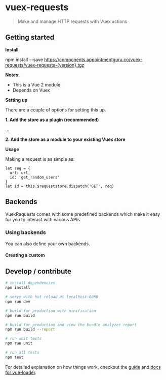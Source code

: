 # vuex-requests

> Make and manage HTTP requests with Vuex actions

## Getting started

**Install**

npm install --save https://components.appointmentguru.co/vuex-requests/vuex-requests-{version}.tgz

**Notes:**

* This is a Vue 2 module
* Depends on Vuex

**Setting up**

There are a couple of options for setting this up.

**1. Add the store as a plugin (recommended)**

...

**2. Add the store as a module to your existing Vuex store**

**Usage**

Making a request is as simple as:

```
let req = {
  url: url,
  id: 'get_random_users'
}
let id = this.$requeststore.dispatch('GET', req)
```

## Backends

VuexRequests comes with some predefined backends which make it easy for you to interact with various APIs.


### Using backends

You can also define your own backends.

#### Creating a custom

## Develop / contribute

``` bash
# install dependencies
npm install

# serve with hot reload at localhost:8080
npm run dev

# build for production with minification
npm run build

# build for production and view the bundle analyzer report
npm run build --report

# run unit tests
npm run unit

# run all tests
npm test
```

For detailed explanation on how things work, checkout the [guide](http://vuejs-templates.github.io/webpack/) and [docs for vue-loader](http://vuejs.github.io/vue-loader).
